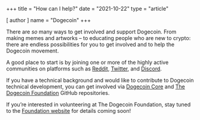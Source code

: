 +++
title = "How can I help?"
date = "2021-10-22"
type = "article"

[ author ]
  name = "Dogecoin"
+++

There are *so* many ways to get involved and support Dogecoin. From making memes and artworks – to educating people who are new to crypto: there are endless possibilities for you to get involved and to help the Dogecoin movement.  

A good place to start is by joining one or more of the highly active communities on platforms such as [Reddit](https://www.reddit.com/r/dogecoin/), [Twitter](https://twitter.com/dogecoin), and [Discord](https://discord.gg/dogecoin).

If you have a technical background and would like to contribute to Dogecoin technical development, you can get involved via [Dogecoin Core](https://github.com/dogecoin/dogecoin) and [The Dogecoin Foundation](https://github.com/dogecoinfoundation) GitHub repositories.  

If you’re interested in volunteering at The Dogecoin Foundation, stay tuned to the [Foundation website](https://dogecoin.org/) for details coming soon! 